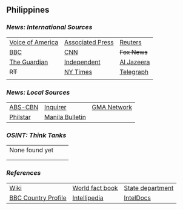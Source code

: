 ## Philippines ##

### _News: International Sources_ ###
|   |   |   |
| --- | --- | --- |
| [Voice of America](https://www.voanews.com/search?search_api_fulltext=Philippines&type=1&sort_by=publication_time) | [Associated Press](https://apnews.com/Philippines) | [Reuters](https://www.reuters.com/search/news?blob=philippines&sortBy=date&dateRange=all) |
| [BBC](https://www.bbc.com/news/topics/cnx753je2r4t/philippines) | [CNN](https://cnnphilippines.com/news/) | ~~Fox News~~ |
| [The Guardian](https://www.theguardian.com/world/philippines)  | [Independent](https://www.independent.co.uk/topic/philippines) | [Al Jazeera](https://www.aljazeera.com/topics/country/philippines.html) |
| ~~RT~~ | [NY Times](https://www.nytimes.com/search?query=philippines) | [Telegraph](https://www.telegraph.co.uk/philippines/) |
|  |  |  |

### _News: Local Sources_ ###
|   |   |   |
| --- | --- | --- |
| [ABS-CBN](https://news.abs-cbn.com/) | [Inquirer](https://www.inquirer.net/?utm_expid=.0L9uiKVyT_CteSE5s3c0XQ.0&utm_referrer=https%3A%2F%2Fduckduckgo.com%2F) | [GMA Network](https://www.gmanetwork.com/news/) |
| [Philstar](https://www.philstar.com/) | [Manila Bulletin](https://mb.com.ph/) |  |

### _OSINT: Think Tanks_ ###
|  |  |  |
| --- | --- | --- |
| None found yet []() | []() | []() |
| []() | []() | []() |
| []() | []() | []() |


### _References_ ###
|   |   |   |
| --- | --- | --- |
| [Wiki](https://en.wikipedia.org/wiki/Philippines) | [World fact book](https://www.cia.gov/library/publications/resources/the-world-factbook/geos/rp.html) | [State department](https://www.state.gov/countries-areas/philippines/) |
| [BBC Country Profile](https://www.bbc.co.uk/news/world-asia-15521300) | [Intellipedia](https://intellipedia.intelink.gov/wiki/Philippines) | [IntelDocs](https://inteldocs.intelink.gov/search/folder?q=Philippines) |
